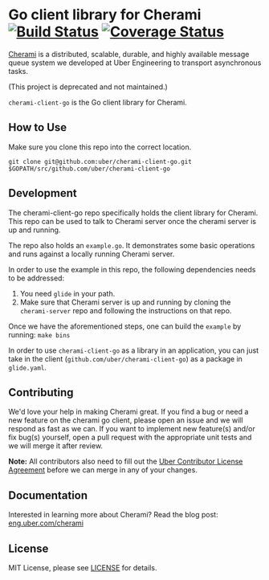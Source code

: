 Go client library for Cherami [![Build Status](https://travis-ci.org/uber/cherami-client-go.svg?branch=master)](https://travis-ci.org/uber/cherami-client-go) [![Coverage Status](https://coveralls.io/repos/uber/cherami-client-go/badge.svg?branch=master&service=github)](https://coveralls.io/github/uber/cherami-client-go?branch=master)
=============================

[Cherami](https://eng.uber.com/cherami/) is a distributed, scalable, durable, and highly available message queue system we developed at Uber Engineering to transport asynchronous tasks.

(This project is deprecated and not maintained.)

`cherami-client-go` is the Go client library for Cherami.

How to Use
----------
Make sure you clone this repo into the correct location.

`git clone git@github.com:uber/cherami-client-go.git $GOPATH/src/github.com/uber/cherami-client-go`

Development
-----------
The cherami-client-go repo specifically holds the client library for Cherami. This repo can be used to talk to Cherami server once the cherami server is up and running.

The repo also holds an `example.go`. It demonstrates some basic operations and runs against a locally running Cherami server.

In order to use the example in this repo, the following dependencies needs to be addressed:
1. You need `glide` in your path.
2. Make sure that Cherami server is up and running by cloning the `cherami-server` repo and following the instructions on that repo.

Once we have the aforementioned steps, one can build the `example` by running:
`make bins`

In order to use `cherami-client-go` as a library in an application, you can just take in the client (`github.com/uber/cherami-client-go`) as a package in `glide.yaml`.

Contributing
------------
We'd love your help in making Cherami great. If you find a bug or need a new feature on the cherami go client, please open an issue and we will respond as fast as we can. If you want to implement new feature(s) and/or fix bug(s) yourself, open a pull request with the appropriate unit tests and we will merge it after review.

**Note:** All contributors also need to fill out the [Uber Contributor License Agreement](http://t.uber.com/cla) before we can merge in any of your changes.

Documentation
--------------
Interested in learning more about Cherami? Read the blog post:
[eng.uber.com/cherami](https://eng.uber.com/cherami/)

License
-------
MIT License, please see [LICENSE](https://github.com/uber/cherami-client-go/blob/master/LICENSE) for details.
